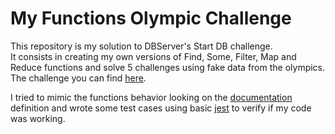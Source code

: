 # My Functions Olympic Challenge
This repository is my solution to DBServer's Start DB challenge.  
It consists in creating my own versions of Find, Some, Filter, Map and Reduce functions and solve 5 challenges using fake data from the olympics.  
The challenge you can find [here](https://github.com/dbserver/challenge-olympics-myfunctions).

I tried to mimic the functions behavior looking on the [documentation](https://developer.mozilla.org/pt-BR/docs/Web/JavaScript/Reference/Global_Objects/Array/find) definition and wrote some test cases using basic [jest](https://jestjs.io/) to verify if my code was working.

